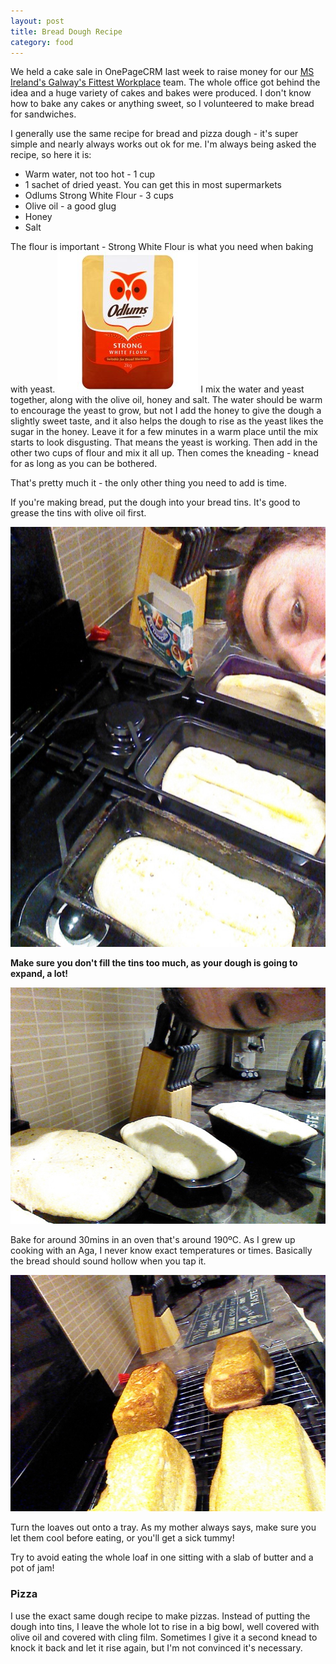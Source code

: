```yaml
---
layout: post
title: Bread Dough Recipe
category: food
---
```


We held a cake sale in OnePageCRM last week to raise money for our [MS Ireland's Galway's Fittest Workplace](1) team.
The whole office got behind the idea and a huge variety of cakes and bakes were produced.
I don't know how to bake any cakes or anything sweet, so I volunteered to make bread for sandwiches.

I generally use the same recipe for bread and pizza dough - it's super simple and nearly always works out ok for me.
I'm always being asked the recipe, so here it is:

  * Warm water, not too hot - 1 cup
  * 1 sachet of dried yeast. You can get this in most supermarkets
  * Odlums Strong White Flour - 3 cups
  * Olive oil - a good glug
  * Honey
  * Salt

The flour is important - Strong White Flour is what you need when baking with yeast.
<img class="img-responsive img-rounded" src="/img/strong_white_flour.jpg"/>
I mix the water and yeast together, along with the olive oil, honey and salt. The water should be warm to encourage the yeast to grow, but not I add the honey to give the dough a slightly sweet taste, and it also helps the dough to rise as the yeast likes the sugar in the honey.
Leave it for a few minutes in a warm place until the mix starts to look disgusting. That means the yeast is working.
Then add in the other two cups of flour and mix it all up.
Then comes the kneading - knead for as long as you can be bothered.

That's pretty much it - the only other thing you need to add is time.

If you're making bread, put the dough into your bread tins. It's good to grease the tins with olive oil first.

<img class="img-responsive img-rounded" src="/img/before_rise.jpg"/>

**Make sure you don't fill the tins too much, as your dough is going to expand, a lot!**

<img class="img-responsive img-rounded" src="/img/after_rise.jpg"/>

Bake for around 30mins in an oven that's around 190ºC. As I grew up cooking with an Aga, I never know exact temperatures or times. Basically the bread should sound hollow when you tap it.

<img class="img-responsive img-rounded" src="/img/after_bake.jpg" />

Turn the loaves out onto a tray. As my mother always says, make sure you let them cool before eating, or you'll get a sick tummy!

Try to avoid eating the whole loaf in one sitting with a slab of butter and a pot of jam!


### Pizza

I use the exact same dough recipe to make pizzas. Instead of putting the dough into tins, I leave the whole lot to rise in a big bowl, well covered with olive oil and covered with cling film. Sometimes I give it a second knead to knock it back and let it rise again, but I'm not convinced it's necessary.


  [1]: http://donate.msi.mycharity.ie/event/isonepagecrmgalwaysfittestworkplace
